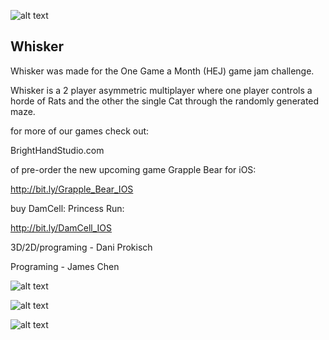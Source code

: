 ![alt text](https://img.itch.zone/aW1nLzE4MzMxNTAucG5n/original/alPaCI.png "Logo Title Text")

## Whisker

Whisker was made for the One Game a Month (HEJ) game jam challenge.

Whisker is a 2 player asymmetric multiplayer where one player controls a horde of Rats and the other the single Cat through the randomly generated maze.

for more of our games check out:

BrightHandStudio.com

of pre-order the new upcoming game Grapple Bear for iOS:

http://bit.ly/Grapple_Bear_IOS

buy DamCell: Princess Run:

http://bit.ly/DamCell_IOS

3D/2D/programing - Dani Prokisch

Programing - James Chen



![alt text](https://img.itch.zone/aW1hZ2UvMzY1MTQwLzE4MzMwNzkucG5n/original/jR2Gnl.png "screen1")

![alt text](https://img.itch.zone/aW1hZ2UvMzY1MTQwLzE4MzMwODAucG5n/original/KrLhxN.png "screen2")

![alt text](https://img.itch.zone/aW1hZ2UvMzY1MTQwLzE4MzMwODEucG5n/original/qY7gVZ.png "screen3")
